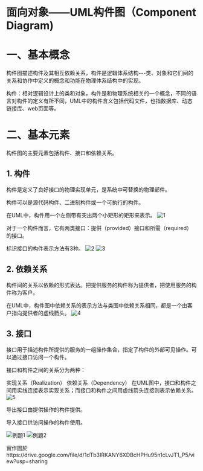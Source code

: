 # 面向对象——UML构件图（Component Diagram)

# 一、基本概念
构件图描述构件及其相互依赖关系，构件是逻辑体系结构---类、对象和它们间的关系和协作中定义的概念和功能在物理体系结构中的实现。

构件：相对逻辑设计上的类和对象，构件是和物理系统相关的一个概念，不同的语言对构件的定义有所不同，UML中的构件含义包括代码文件，也指数据库、动态链接库、web页面等。
# 二、基本元素
构件图的主要元素包括构件、接口和依赖关系。
## 1. 构件
构件是定义了良好接口的物理实现单元，是系统中可替换的物理部件。

构件可以是源代码构件、二进制构件或一个可执行的构件。

在UML中，构件用一个左侧带有突出两个小矩形的矩形来表示。
![1](https://github.com/curryluku/UML-Component-Diagram/assets/91310381/513392b3-ca20-40ab-bc8b-fce3a62e81d9)

对于一个构件而言，它有两类接口：提供（provided）接口和所需（required）的接口。


标识接口的构件表示方法有3种。
![2](https://github.com/curryluku/UML-Component-Diagram/assets/91310381/4d159c36-34f1-42a8-ac1c-b2813e1beed7)
![3](https://github.com/curryluku/UML-Component-Diagram/assets/91310381/0bdd57bc-016a-4a82-bdaa-dc3a0354eaee)

## 2. 依赖关系
构件间的关系以依赖的形式表达。把提供服务的构件称为提供者，把使用服务的构件称为客户。

在UML中，构件图中依赖关系的表示方法与类图中依赖关系相同，都是一个由客户指向提供者的虚线箭头。
![4](https://github.com/curryluku/UML-Component-Diagram/assets/91310381/dddd8140-da18-43af-a2f0-dc0ca9e02030)

## 3. 接口
接口用于描述构件所提供的服务的一组操作集合，指定了构件的外部可见操作。可以通过接口访问一个构件。

接口和构件之间的关系分为两种：

实现关系（Realization）
依赖关系（Dependency）
在UML图中，接口和构件之间用实线连接表示实现关系；而接口和构件之间用虚线箭头连接则表示依赖关系。
![5](https://github.com/curryluku/UML-Component-Diagram/assets/91310381/7ac35763-260b-4394-98b1-9e72b911a0be)

导出接口由提供操作的构件提供。

导入接口供访问操作的构件使用。

![例題1](https://github.com/curryluku/UML-Component-Diagram/assets/91310381/c44af40b-a499-4db9-92a3-dc7684864507)
![例題2](https://github.com/curryluku/UML-Component-Diagram/assets/91310381/dba247d0-e71d-452d-a65e-912735d37877)


實作圖於https://drive.google.com/file/d/1dTb3IRKANY6XDBcHPHu95n1cLvJT1_P5/view?usp=sharing
